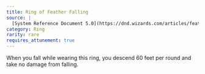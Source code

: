 ```yaml
---
title: Ring of Feather Falling
source: |
  [System Reference Document 5.0](https://dnd.wizards.com/articles/features/systems-reference-document-srd)
category: Ring
rarity: rare
requires_attunement: true
---
```


When you fall while wearing this ring, you descend 60 feet per round and take no damage from falling.
